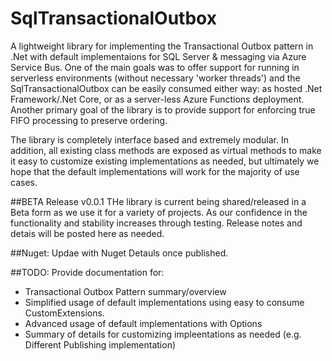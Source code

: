 # SqlTransactionalOutbox
A lightweight library for implementing the Transactional Outbox pattern in .Net with default implementaions for SQL Server & messaging via Azure Service Bus. 
One of the main goals was to offer support for running in serverless environments (without necessary 'worker threads') and the SqlTransactionalOutbox can be easily consumed either way: as hosted .Net Framework/.Net Core, or as a server-less Azure Functions deployment. Another primary goal of the library is to provide support for enforcing true FIFO processing to preserve ordering. 

The library is completely interface based and extremely modular. In addition, all existing class methods are exposed as virtual methods to make it easy to customize existing implementations as needed, but ultimately we hope that the default implementations will work for the majority of use cases.

##BETA Release v0.0.1
THe library is current being shared/released in a Beta form as we use it for a variety of projects.  As our confidence in the functionality and stability increases through testing. Release notes and detais will be posted here as needed.

##Nuget:
Updae with Nuget Detauls once published.

##TODO:
Provide documentation for:
 - Transactional Outbox Pattern summary/overview
 - Simplified usage of default implementations using easy to consume CustomExtensions.
 - Advanced usage of default implementations with Options
 - Summary of details for customizing impleentations as needed (e.g. Different Publishing implementation)
